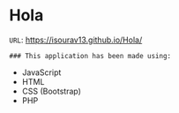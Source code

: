 # Hola



`URL`: https://isourav13.github.io/Hola/

`### This application has been made using:
`
- JavaScript
- HTML
- CSS (Bootstrap)
- PHP
